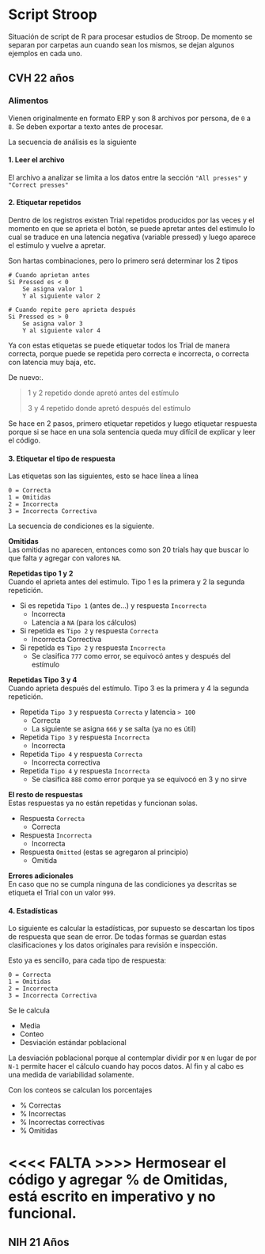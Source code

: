 # Script Stroop

Situación de script de R para procesar estudios de Stroop. De momento se separan por carpetas aun cuando sean los mismos, se dejan algunos ejemplos en cada uno.

## CVH 22 años

### Alimentos

Vienen originalmente en formato ERP y son 8 archivos por persona, de `0` a `8`. Se deben exportar a texto antes de procesar.

La secuencia de análisis es la siguiente

#### 1. Leer el archivo

El archivo a analizar se limita a los datos entre la sección `"All presses"` y `"Correct presses"`

#### 2. Etiquetar repetidos

Dentro de los registros existen Trial repetidos producidos por las veces y el momento en que se aprieta el botón, se puede apretar antes del estimulo lo cual se traduce en una latencia negativa (variable pressed) y luego aparece el estimulo y vuelve a apretar.

Son hartas combinaciones, pero lo primero será determinar los 2 tipos

```
# Cuando aprietan antes
Si Pressed es < 0
	Se asigna valor 1
	Y al siguiente valor 2
	
# Cuando repite pero aprieta después
Si Pressed es > 0
	Se asigna valor 3
	Y al siguiente valor 4
```

Ya con estas etiquetas se puede etiquetar todos los Trial de manera correcta, porque puede se repetida pero correcta e incorrecta, o correcta con latencia muy baja, etc.

De nuevo:.

> 1 y 2 repetido donde apretó antes del estímulo
>
> 3 y 4 repetido donde apretó después del estimulo

Se hace en 2 pasos, primero etiquetar repetidos y luego etiquetar respuesta porque si se hace en una sola sentencia queda muy difícil de explicar y leer el código.

#### 3. Etiquetar el tipo de respuesta

Las etiquetas son las siguientes, esto se hace línea a línea

```
0 = Correcta
1 = Omitidas
2 = Incorrecta 
3 = Incorrecta Correctiva
```

La secuencia de condiciones es la siguiente.

**Omitidas**  
Las omitidas no aparecen, entonces como son 20 trials hay que buscar lo que falta y agregar con valores `NA`.

**Repetidas tipo 1 y 2**  
Cuando el aprieta antes del estimulo. Tipo 1 es la primera y 2 la segunda repetición.

* Si es repetida `Tipo 1` (antes de...) y respuesta `Incorrecta`
  * Incorrecta
  * Latencia a `NA` (para los cálculos)
* Si repetida es `Tipo 2`  y respuesta `Correcta`
	* Incorrecta Correctiva
* Si repetida es `Tipo 2`  y respuesta `Incorrecta`
	* Se clasifica `777` como error, se equivocó antes y después del estímulo

**Repetidas Tipo 3 y 4**  
Cuando aprieta después del estímulo. Tipo 3 es la primera y 4 la segunda repetición.

* Repetida `Tipo 3` y respuesta `Correcta` y latencia `> 100`
	* Correcta
	* La siguiente se asigna `666` y se salta (ya no es útil)
* Repetida `Tipo 3` y respuesta `Incorrecta`
	* Incorrecta
* Repetida `Tipo 4` y respuesta `Correcta`
	* Incorrecta correctiva
* Repetida `Tipo 4` y respuesta `Incorrecta`
	* Se clasifica `888` como error porque ya se equivocó en 3 y no sirve

**El resto de respuestas**  
Estas respuestas ya no están repetidas y funcionan solas.

* Respuesta `Correcta`
	* Correcta
* Respuesta `Incorrecta`
	* Incorrecta
* Respuesta `Omitted` (estas se agregaron al principio)
	* Omitida

**Errores adicionales**  
En caso que no se cumpla ninguna de las condiciones ya descritas se etiqueta el Trial con un valor `999`.

#### 4. Estadísticas

Lo siguiente es calcular la estadísticas, por supuesto se descartan los tipos de respuesta que sean de error. De todas formas se guardan estas clasificaciones y los datos originales para revisión e inspección.

Esto ya es sencillo, para cada tipo de respuesta:

```
0 = Correcta
1 = Omitidas
2 = Incorrecta 
3 = Incorrecta Correctiva
```

Se le calcula 

* Media
* Conteo
* Desviación estándar poblacional 

La desviación poblacional porque al contemplar dividir por `N` en lugar de por `N-1` permite hacer el cálculo cuando hay pocos datos. Al fin y al cabo es una medida de variabilidad solamente.

Con los conteos se calculan los porcentajes

* % Correctas
* % Incorrectas 
* % Incorrectas correctivas
* % Omitidas



# <<<< FALTA >>>> Hermosear el código y agregar % de Omitidas, está escrito en imperativo y no funcional.




## NIH 21 Años



